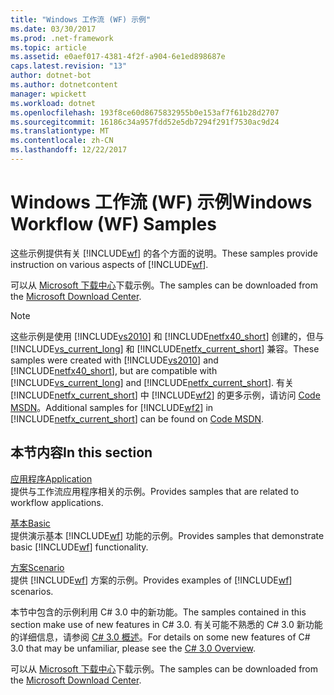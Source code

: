 ```yaml
---
title: "Windows 工作流 (WF) 示例"
ms.date: 03/30/2017
ms.prod: .net-framework
ms.topic: article
ms.assetid: e0aef017-4381-4f2f-a904-6e1ed898687e
caps.latest.revision: "13"
author: dotnet-bot
ms.author: dotnetcontent
manager: wpickett
ms.workload: dotnet
ms.openlocfilehash: 193f8ce60d8675832955b0e153af7f61b28d2707
ms.sourcegitcommit: 16186c34a957fdd52e5db7294f291f7530ac9d24
ms.translationtype: MT
ms.contentlocale: zh-CN
ms.lasthandoff: 12/22/2017
---
```

# <a name="windows-workflow-wf-samples"></a><span data-ttu-id="7563e-102">Windows 工作流 (WF) 示例</span><span class="sxs-lookup"><span data-stu-id="7563e-102">Windows Workflow (WF) Samples</span></span>
<span data-ttu-id="7563e-103">这些示例提供有关 [!INCLUDE[wf](../../../../includes/wf-md.md)] 的各个方面的说明。</span><span class="sxs-lookup"><span data-stu-id="7563e-103">These samples provide instruction on various aspects of [!INCLUDE[wf](../../../../includes/wf-md.md)].</span></span>  
  
<span data-ttu-id="7563e-104">可以从 [Microsoft 下载中心](http://go.microsoft.com/fwlink/?LinkId=150780)下载示例。</span><span class="sxs-lookup"><span data-stu-id="7563e-104">The samples can be downloaded from the [Microsoft Download Center](http://go.microsoft.com/fwlink/?LinkId=150780).</span></span>  
  
> [!NOTE]
>  <span data-ttu-id="7563e-105">这些示例是使用 [!INCLUDE[vs2010](../../../../includes/vs2010-md.md)] 和 [!INCLUDE[netfx40_short](../../../../includes/netfx40-short-md.md)] 创建的，但与 [!INCLUDE[vs_current_long](../../../../includes/vs-current-long-md.md)] 和 [!INCLUDE[netfx_current_short](../../../../includes/netfx-current-short-md.md)] 兼容。</span><span class="sxs-lookup"><span data-stu-id="7563e-105">These samples were created with [!INCLUDE[vs2010](../../../../includes/vs2010-md.md)] and [!INCLUDE[netfx40_short](../../../../includes/netfx40-short-md.md)], but are compatible with [!INCLUDE[vs_current_long](../../../../includes/vs-current-long-md.md)] and [!INCLUDE[netfx_current_short](../../../../includes/netfx-current-short-md.md)].</span></span> <span data-ttu-id="7563e-106">有关 [!INCLUDE[netfx_current_short](../../../../includes/netfx-current-short-md.md)] 中 [!INCLUDE[wf2](../../../../includes/wf2-md.md)] 的更多示例，请访问 [Code MSDN](http://aka.ms/WF45Samples)。</span><span class="sxs-lookup"><span data-stu-id="7563e-106">Additional samples for [!INCLUDE[wf2](../../../../includes/wf2-md.md)] in [!INCLUDE[netfx_current_short](../../../../includes/netfx-current-short-md.md)] can be found on [Code MSDN](http://aka.ms/WF45Samples).</span></span>
  
## <a name="in-this-section"></a><span data-ttu-id="7563e-107">本节内容</span><span class="sxs-lookup"><span data-stu-id="7563e-107">In this section</span></span>  
 [<span data-ttu-id="7563e-108">应用程序</span><span class="sxs-lookup"><span data-stu-id="7563e-108">Application</span></span>](../../../../docs/framework/windows-workflow-foundation/samples/application.md)  
 <span data-ttu-id="7563e-109">提供与工作流应用程序相关的示例。</span><span class="sxs-lookup"><span data-stu-id="7563e-109">Provides samples that are related to workflow applications.</span></span>  
  
 [<span data-ttu-id="7563e-110">基本</span><span class="sxs-lookup"><span data-stu-id="7563e-110">Basic</span></span>](../../../../docs/framework/windows-workflow-foundation/samples/basic.md)  
 <span data-ttu-id="7563e-111">提供演示基本 [!INCLUDE[wf](../../../../includes/wf-md.md)] 功能的示例。</span><span class="sxs-lookup"><span data-stu-id="7563e-111">Provides samples that demonstrate basic [!INCLUDE[wf](../../../../includes/wf-md.md)] functionality.</span></span>  
  
 [<span data-ttu-id="7563e-112">方案</span><span class="sxs-lookup"><span data-stu-id="7563e-112">Scenario</span></span>](../../../../docs/framework/windows-workflow-foundation/samples/scenario.md)  
 <span data-ttu-id="7563e-113">提供 [!INCLUDE[wf](../../../../includes/wf-md.md)] 方案的示例。</span><span class="sxs-lookup"><span data-stu-id="7563e-113">Provides examples of [!INCLUDE[wf](../../../../includes/wf-md.md)] scenarios.</span></span>  
  
 <span data-ttu-id="7563e-114">本节中包含的示例利用 C# 3.0 中的新功能。</span><span class="sxs-lookup"><span data-stu-id="7563e-114">The samples contained in this section make use of new features in C# 3.0.</span></span> <span data-ttu-id="7563e-115">有关可能不熟悉的 C# 3.0 新功能的详细信息，请参阅 [C# 3.0 概述](http://go.microsoft.com/fwlink/?LinkId=193972)。</span><span class="sxs-lookup"><span data-stu-id="7563e-115">For details on some new features of C# 3.0 that may be unfamiliar, please see the [C# 3.0 Overview](http://go.microsoft.com/fwlink/?LinkId=193972).</span></span>  
  
 <span data-ttu-id="7563e-116">可以从 [Microsoft 下载中心](http://go.microsoft.com/fwlink/?LinkId=150780)下载示例。</span><span class="sxs-lookup"><span data-stu-id="7563e-116">The samples can be downloaded from the [Microsoft Download Center](http://go.microsoft.com/fwlink/?LinkId=150780).</span></span>
